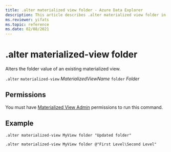 ```yaml
---
title: .alter materialized view folder - Azure Data Explorer
description: This article describes .alter materialized view folder in Azure Data Explorer.
ms.reviewer: yifats
ms.topic: reference
ms.date: 02/08/2021
---
```

# .alter materialized-view folder

Alters the folder value of an existing materialized view. 

`.alter` `materialized-view` *MaterializedViewName* `folder` *Folder*

## Permissions

You must have [Materialized View Admin](../access-control/role-based-access-control.md) permissions to run this command.

## Example

```kusto
.alter materialized-view MyView folder "Updated folder"
```

```kusto
.alter materialized-view MyView folder @"First Level\Second Level"
```
